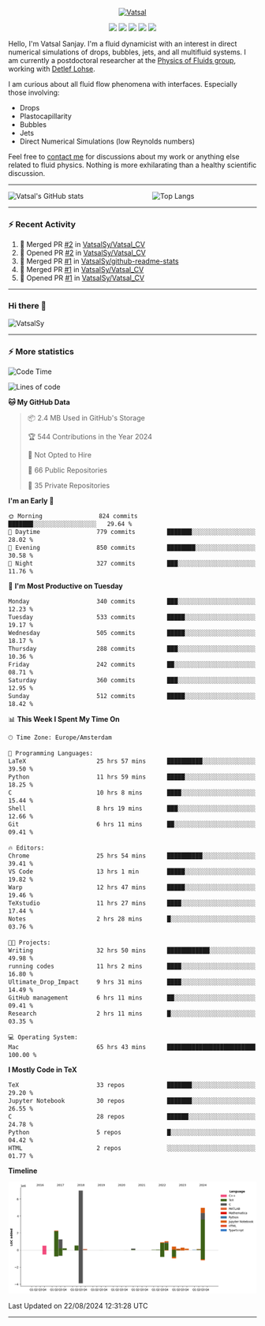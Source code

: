 <center>

[<img alt="Vatsal" width="200px" src="https://www.dropbox.com/s/dxyybgtblo8er6h/Logo_Vatsal_Vector.png?raw=1">](https://www.vatsalsanjay.com)

[<img src="https://img.shields.io/badge/googlescholar-4285F4?&style=for-the-badge&logo=googlescholar&logoColor=white">](https://scholar.google.com/citations?hl=en&user=67aQviYAAAAJ)
[<img src="https://img.shields.io/static/v1.svg?&style=for-the-badge&logo=ResearchGate&label=&message=ResearchGate&logoColor=white&color=green">](https://www.researchgate.net/profile/Vatsal-Sanjay-2)
[<img src="https://img.shields.io/badge/twitter-1DA1F2?&style=for-the-badge&logo=twitter&logoColor=white">](https://twitter.com/VatsalSanjay)
[<img src="https://img.shields.io/badge/linkedin-0A66C2?&style=for-the-badge&logo=linkedin">](https://www.linkedin.com/in/vatsalsanjay/)
[<img src="https://img.shields.io/badge/orcid-A6CE39?&style=for-the-badge&logo=orcid&logoColor=white">](https://orcid.org/0000-0002-4293-6099)

</center>

Hello, I'm Vatsal Sanjay. I'm a fluid dynamicist with an interest in direct numerical simulations of drops, bubbles, jets, and all multifluid systems. I am currently a postdoctoral researcher at the [Physics of Fluids group](https://pof.tnw.utwente.nl), working with [Detlef Lohse](https://en.wikipedia.org/wiki/Detlef_Lohse). 

I am curious about all fluid flow phenomena with interfaces. Especially those involving:

- Drops
- Plastocapillarity
- Bubbles
- Jets
- Direct Numerical Simulations (low Reynolds numbers)

Feel free to [contact me](mailto:contact@vatsalsanjay.com) for discussions about my work or anything else related to fluid physics. Nothing is more exhilarating than a healthy scientific discussion.

<!-- ![Vatsal's GitHub stats](https://github-readme-stats-xi-wine-74.vercel.app/api?username=VatsalSy&show_icons=true&theme=vision-friendly-dark)

![Top Langs](https://github-readme-stats-xi-wine-74.vercel.app/api/top-langs/?username=VatsalSy&layout=compact&theme=vision-friendly-dark) -->

---
<div style="display: flex; justify-content: space-between;">
    <img src="https://github-readme-stats-xi-wine-74.vercel.app/api?username=VatsalSy&show_icons=true&theme=vision-friendly-dark" alt="Vatsal's GitHub stats" style="width: 55%;">
    <img src="https://github-readme-stats-xi-wine-74.vercel.app/api/top-langs/?username=VatsalSy&layout=compact&theme=vision-friendly-dark" alt="Top Langs" style="width: 42%;">
</div>

---

### :zap: Recent Activity

<!--START_SECTION:activity-->
1. 🎉 Merged PR [#2](https://github.com/VatsalSy/Vatsal_CV/pull/2) in [VatsalSy/Vatsal_CV](https://github.com/VatsalSy/Vatsal_CV)
2. 💪 Opened PR [#2](https://github.com/VatsalSy/Vatsal_CV/pull/2) in [VatsalSy/Vatsal_CV](https://github.com/VatsalSy/Vatsal_CV)
3. 🎉 Merged PR [#1](https://github.com/VatsalSy/github-readme-stats/pull/1) in [VatsalSy/github-readme-stats](https://github.com/VatsalSy/github-readme-stats)
4. 🎉 Merged PR [#1](https://github.com/VatsalSy/Vatsal_CV/pull/1) in [VatsalSy/Vatsal_CV](https://github.com/VatsalSy/Vatsal_CV)
5. 💪 Opened PR [#1](https://github.com/VatsalSy/Vatsal_CV/pull/1) in [VatsalSy/Vatsal_CV](https://github.com/VatsalSy/Vatsal_CV)
<!--END_SECTION:activity-->
---

### Hi there 👋
<p align="left"> <img src="https://komarev.com/ghpvc/?username=VatsalSy&label=Profile%20views&color=orange&style=for-the-badge" alt="VatsalSy" /> </p>

---
### :zap: More statistics

<!--START_SECTION:waka-->
![Code Time](http://img.shields.io/badge/Code%20Time-212%20hrs%2027%20mins-blue)

![Lines of code](https://img.shields.io/badge/From%20Hello%20World%20I%27ve%20Written-20.3%20million%20lines%20of%20code-blue)

**🐱 My GitHub Data** 

> 📦 2.4 MB Used in GitHub's Storage 
 > 
> 🏆 544 Contributions in the Year 2024
 > 
> 🚫 Not Opted to Hire
 > 
> 📜 66 Public Repositories 
 > 
> 🔑 35 Private Repositories 
 > 
**I'm an Early 🐤** 

```text
🌞 Morning                824 commits         ███████░░░░░░░░░░░░░░░░░░   29.64 % 
🌆 Daytime                779 commits         ███████░░░░░░░░░░░░░░░░░░   28.02 % 
🌃 Evening                850 commits         ████████░░░░░░░░░░░░░░░░░   30.58 % 
🌙 Night                  327 commits         ███░░░░░░░░░░░░░░░░░░░░░░   11.76 % 
```
📅 **I'm Most Productive on Tuesday** 

```text
Monday                   340 commits         ███░░░░░░░░░░░░░░░░░░░░░░   12.23 % 
Tuesday                  533 commits         █████░░░░░░░░░░░░░░░░░░░░   19.17 % 
Wednesday                505 commits         █████░░░░░░░░░░░░░░░░░░░░   18.17 % 
Thursday                 288 commits         ███░░░░░░░░░░░░░░░░░░░░░░   10.36 % 
Friday                   242 commits         ██░░░░░░░░░░░░░░░░░░░░░░░   08.71 % 
Saturday                 360 commits         ███░░░░░░░░░░░░░░░░░░░░░░   12.95 % 
Sunday                   512 commits         █████░░░░░░░░░░░░░░░░░░░░   18.42 % 
```


📊 **This Week I Spent My Time On** 

```text
🕑︎ Time Zone: Europe/Amsterdam

💬 Programming Languages: 
LaTeX                    25 hrs 57 mins      ██████████░░░░░░░░░░░░░░░   39.50 % 
Python                   11 hrs 59 mins      █████░░░░░░░░░░░░░░░░░░░░   18.25 % 
C                        10 hrs 8 mins       ████░░░░░░░░░░░░░░░░░░░░░   15.44 % 
Shell                    8 hrs 19 mins       ███░░░░░░░░░░░░░░░░░░░░░░   12.66 % 
Git                      6 hrs 11 mins       ██░░░░░░░░░░░░░░░░░░░░░░░   09.41 % 

🔥 Editors: 
Chrome                   25 hrs 54 mins      ██████████░░░░░░░░░░░░░░░   39.41 % 
VS Code                  13 hrs 1 min        █████░░░░░░░░░░░░░░░░░░░░   19.82 % 
Warp                     12 hrs 47 mins      █████░░░░░░░░░░░░░░░░░░░░   19.46 % 
TeXstudio                11 hrs 27 mins      ████░░░░░░░░░░░░░░░░░░░░░   17.44 % 
Notes                    2 hrs 28 mins       █░░░░░░░░░░░░░░░░░░░░░░░░   03.76 % 

🐱‍💻 Projects: 
Writing                  32 hrs 50 mins      ████████████░░░░░░░░░░░░░   49.98 % 
running codes            11 hrs 2 mins       ████░░░░░░░░░░░░░░░░░░░░░   16.80 % 
Ultimate_Drop_Impact     9 hrs 31 mins       ████░░░░░░░░░░░░░░░░░░░░░   14.49 % 
GitHub management        6 hrs 11 mins       ██░░░░░░░░░░░░░░░░░░░░░░░   09.41 % 
Research                 2 hrs 11 mins       █░░░░░░░░░░░░░░░░░░░░░░░░   03.35 % 

💻 Operating System: 
Mac                      65 hrs 43 mins      █████████████████████████   100.00 % 
```

**I Mostly Code in TeX** 

```text
TeX                      33 repos            ███████░░░░░░░░░░░░░░░░░░   29.20 % 
Jupyter Notebook         30 repos            ███████░░░░░░░░░░░░░░░░░░   26.55 % 
C                        28 repos            ██████░░░░░░░░░░░░░░░░░░░   24.78 % 
Python                   5 repos             █░░░░░░░░░░░░░░░░░░░░░░░░   04.42 % 
HTML                     2 repos             ░░░░░░░░░░░░░░░░░░░░░░░░░   01.77 % 
```



**Timeline**

![Lines of Code chart](https://raw.githubusercontent.com/VatsalSy/VatsalSy/main/assets/bar_graph.png)


 Last Updated on 22/08/2024 12:31:28 UTC
<!--END_SECTION:waka-->
---
